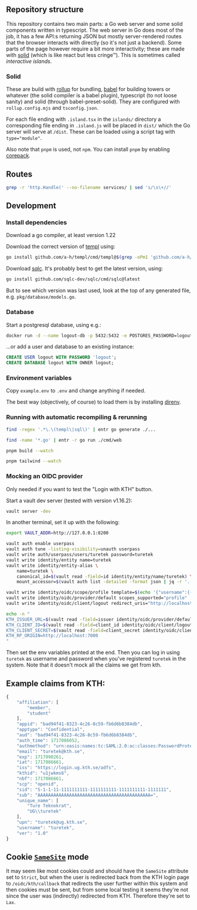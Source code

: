 ## Repository structure

This repository contains two main parts: a Go web server and some solid
components written in typescript. The web server in Go does most of the job, it
has a few API:s returning JSON but mostly server-rendered routes that the
browser interacts with directly (so it's not just a backend). Some parts of the
page however require a bit more interactivity; these are made with
[solid](https://www.solidjs.com/) (which is like react but less cringe™). This
is sometimes called _interactive islands_.

### Solid

These are build with [rollup](https://rollupjs.org/) for bundling,
[babel](https://babeljs.io/) for building towers or whatever (the solid
compiler is a babel plugin), typescript (to not loose sanity) and solid
(through babel-preset-solid). They are configured with `rollup.config.mjs` and
`tsconfig.json`.

For each file ending with `.island.tsx` in the `islands/` directory a
corresponding file ending in `.island.js` will be placed in `dist/` which the
Go server will serve at `/dist`. These can be loaded using a script tag with
`type="module"`.

Also note that `pnpm` is used, not `npm`. You can install `pnpm` by enabling
[corepack](https://nodejs.org/api/corepack.html).

## Routes

```sh
grep -r 'http.Handle(' --no-filename services/ | sed 's/\s\+//'
```

## Development

### Install dependencies

Download a go compiler, at least version 1.22

Download the correct version of [templ](https://templ.guide/) using:
```sh
go install github.com/a-h/templ/cmd/templ@$(grep -oPm1 'github.com/a-h/templ \K[^ ]*' go.sum)
```

Download [sqlc](https://sqlc.dev/). It's probably best to get the latest version, using:
```sh
go install github.com/sqlc-dev/sqlc/cmd/sqlc@latest
```

But to see which version was last used, look at the top of any generated file, e.g. `pkg/database/models.go`.

### Database

Start a postgresql database, using e.g.:
```sh
docker run -d --name logout-db -p 5432:5432 -e POSTGRES_PASSWORD=logout -e POSTGRES_DB=logout -e POSTGRES_USER=logout postgres:16-alpine3.19
```
...or add a user and database to an existing instance:
```sql
CREATE USER logout WITH PASSWORD 'logout';
CREATE DATABASE logout WITH OWNER logout;
```

### Environment variables

Copy `example.env` to `.env` and change anything if needed.

The best way (objectively, of course) to load them is by installing
[direnv](https://direnv.net/).

### Running with automatic recompiling & rerunning

```sh
find -regex '.*\.\(templ\|sql\)' | entr go generate ./...
```

```sh
find -name '*.go' | entr -r go run ./cmd/web
```

```sh
pnpm build --watch
```

```sh
pnpm tailwind --watch
```

### Mocking an OIDC provider

Only needed if you want to test the "Login with KTH" button.

Start a vault dev server (tested with version v1.16.2):

```sh
vault server -dev
```

In another terminal, set it up with the following:

```sh
export VAULT_ADDR=http://127.0.0.1:8200

vault auth enable userpass
vault auth tune -listing-visibility=unauth userpass
vault write auth/userpass/users/turetek password=turetek
vault write identity/entity name=turetek
vault write identity/entity-alias \
    name=turetek \
    canonical_id=$(vault read -field=id identity/entity/name/turetek) \
    mount_accessor=$(vault auth list -detailed -format json | jq -r '.["userpass/"].accessor')

vault write identity/oidc/scope/profile template=$(echo '{"username":{{identity.entity.name}}}' | base64 -)
vault write identity/oidc/provider/default scopes_supported="profile"
vault write identity/oidc/client/logout redirect_uris="http://localhost:7000/oidc/kth/callback" assignments=allow_all

echo -n "
KTH_ISSUER_URL=$(vault read -field=issuer identity/oidc/provider/default)
KTH_CLIENT_ID=$(vault read -field=client_id identity/oidc/client/logout)
KTH_CLIENT_SECRET=$(vault read -field=client_secret identity/oidc/client/logout)
KTH_RP_ORIGIN=http://localhost:7000
"
```

Then set the env variables printed at the end. Then you can log in using
`turetek` as username and password when you've registered `turetek` in the
system. Note that it doesn't mock all the claims we get from kth.

## Example claims from KTH:

```js
{
    "affiliation": [
        "member",
        "student"
    ],
    "appid": "bad94f41-8323-4c26-8c59-fb6d6b8384db",
    "apptype": "Confidential",
    "aud": "bad94f41-8323-4c26-8c59-fb6d6b8384db",
    "auth_time": 1717086052,
    "authmethod": "urn:oasis:names:tc:SAML:2.0:ac:classes:PasswordProtectedTransport",
    "email": "turetek@kth.se",
    "exp": 1717090261,
    "iat": 1717086661,
    "iss": "https://login.ug.kth.se/adfs",
    "kthid": "u1jwkms6",
    "nbf": 1717086661,
    "scp": "openid",
    "sid": "S-1-1-11-1111111111-1111111111-1111111111-1111111",
    "sub": "AAAAAAAAAAAAAAAAAAAAAAAAAAAAAAAAAAAAAAAAAAA=",
    "unique_name": [
        "Ture Teknokrat",
        "UG\\turetek"
    ],
    "upn": "turetek@ug.kth.se",
    "username": "turetek",
    "ver": "1.0"
}
```

## Cookie [`SameSite`](https://developer.mozilla.org/en-US/docs/Web/HTTP/Headers/Set-Cookie#samesitesamesite-value) mode

It may seem like most cookies could and should have the `SameSite` attribute
set to `Strict`, but when the user is redirected back from the KTH login page
to `/oidc/kth/callback` that redirects the user further within this system and
then cookies must be sent, but from some local testing it seems they're not
since the user was (indirectly) redirected from KTH. Therefore they're set to
`Lax`.
